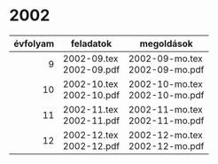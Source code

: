 # 2002

| évfolyam | feladatok | megoldások |
|---:|---|---|
| 9|2002-09.tex <br> 2002-09.pdf | 2002-09-mo.tex <br> 2002-09-mo.pdf|
| 10|2002-10.tex <br> 2002-10.pdf | 2002-10-mo.tex <br> 2002-10-mo.pdf|
| 11|2002-11.tex <br> 2002-11.pdf | 2002-11-mo.tex <br> 2002-11-mo.pdf|
| 12|2002-12.tex <br> 2002-12.pdf | 2002-12-mo.tex <br> 2002-12-mo.pdf|
